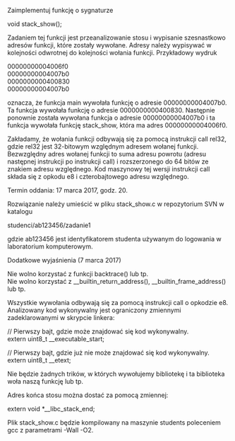 Zaimplementuj funkcję o sygnaturze

void stack_show();

Zadaniem tej funkcji jest przeanalizowanie stosu i wypisanie szesnastkowo
adresów funkcji, które zostały wywołane. Adresy należy wypisywać w kolejności
odwrotnej do kolejności wołania funkcji. Przykładowy wydruk

00000000004006f0  
00000000004007b0  
0000000000400830  
00000000004007b0

oznacza, że funkcja main wywołała funkcję o adresie 00000000004007b0.
Ta funkcja wywołała funkcję o adresie 0000000000400830. Następnie ponownie
została wywołana funkcja o adresie 00000000004007b0 i ta funkcja wywołała
funkcję stack_show, która ma adres 00000000004006f0.

Zakładamy, że wołania funkcji odbywają się za pomocą instrukcji call rel32,
gdzie rel32 jest 32-bitowym względnym adresem wołanej funkcji. Bezwzględny adres
wołanej funkcji to suma adresu powrotu (adresu następnej instrukcji po
instrukcji call) i rozszerzonego do 64 bitów ze znakiem adresu względnego.
Kod maszynowy tej wersji instrukcji call składa się z opkodu e8
i czterobajtowego adresu względnego.

Termin oddania: 17 marca 2017, godz. 20.

Rozwiązanie należy umieścić w pliku stack_show.c w repozytorium SVN w katalogu

studenci/ab123456/zadanie1

gdzie ab123456 jest identyfikatorem studenta używanym do logowania
w laboratorium komputerowym.

Dodatkowe wyjaśnienia (7 marca 2017)

Nie wolno korzystać z funkcji backtrace() lub tp.  
Nie wolno korzystać z __builtin_return_address(), __builtin_frame_address() lub
tp.

Wszystkie wywołania odbywają się za pomocą instrukcji call o opkodzie e8.
Analizowany kod wykonywalny jest ograniczony zmiennymi zadeklarowanymi
w skrypcie linkera:

// Pierwszy bajt, gdzie może znajdować się kod wykonywalny.  
extern uint8_t __executable_start;

// Pierwszy bajt, gdzie już nie może znajdować się kod wykonywalny.  
extern uint8_t __etext;

Nie będzie żadnych trików, w których wywołujemy bibliotekę i ta biblioteka woła
naszą funkcję lub tp.

Adres końca stosu można dostać za pomocą zmiennej:

extern void *__libc_stack_end;

Plik stack_show.c będzie kompilowany na maszynie students poleceniem gcc
z parametrami -Wall -O2.
